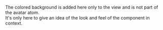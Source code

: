 The colored background is added here only to the view and is not part of the avatar atom.   
It's only here to give an idea of the look and feel of the component in context.

